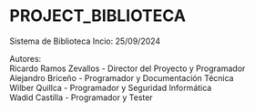 # PROJECT_BIBLIOTECA  
Sistema de Biblioteca
Incio: 25/09/2024

Autores:  
Ricardo Ramos Zevallos - Director del Proyecto y Programador  
Alejandro Briceño - Programador y Documentación Técnica  
Wilber Quillca - Programador y Seguridad Informática  
Wadid Castilla - Programador y Tester
